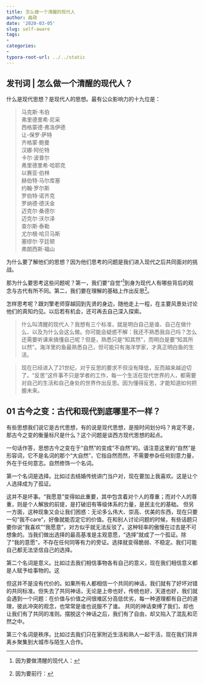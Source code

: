 ```yaml
---
title: 怎么做一个清醒的现代人
author: 曲政
date: '2020-03-05'
slug: self-aware
tags:
- 
categories:
- 
typora-root-url: ../../static
---
```


## 发刊词 | 怎么做一个清醒的现代人？

什么是现代思想？是现代人的思想。最有公众影响力的十九位是：

>   马克斯·韦伯  
>   弗里德里希·尼采  
>   西格蒙德·弗洛伊德  
>   让-保罗·萨特  
>   齐格蒙·鲍曼  
>   汉娜·阿伦特  
>   卡尔·波普尔  
>   弗里德里希·哈耶克  
>   以赛亚·伯林  
>   赫伯特·马尔库塞  
>   约翰·罗尔斯  
>   罗伯特·诺齐克  
>   罗纳德·德沃金  
>   迈克尔·桑德尔  
>   迈克尔·沃尔泽  
>   查尔斯·泰勒  
>   尤尔根·哈贝马斯  
>   塞缪尔·亨廷顿  
>   弗朗西斯·福山

为什么要了解他们的思想？因为他们思考的问题是我们进入现代之后共同面对的挑战。

那为什么要思考这些问题呢？第一，我们要“自觉”[^为什么要自觉？]到身为现代人有哪些背后的观念与古代有所不同。第二，我们要在理解的基础上作出反思[^为什么要反思？]。

怎样思考呢？跟刘擎老师穿越回到先贤的身边，随他走上一程，在主要风景处讨论他们的真知灼见。以后若有机会，还可再去自己深入探索。

[^为什么要自觉？]: 因为要做清醒的现代人：

>   什么叫清醒的现代人？我想有三个标准，就是明白自己是谁、自己在做什么、以及为什么会这么做。你可能会疑惑不解：我还不熟悉我自己吗？怎么还需要听课来搞懂自己呢？但是，熟悉只是“知其然”，而明白是要“知其所以然”。海洋里的鱼最熟悉自己，但可能只有海洋学家，才真正明白鱼的生活。

[^为什么要反思？ ]: 因为要前行：

>   现在已经进入了21世纪，对于反思的要求不但没有降低，反而越来越迫切了。“反思”这件事不只是学者的工作，每一个生活在现代世界的人，都需要对自己的生活和自己身处的世界作出反思。因为懂得反思，才能知道如何把握未来。

## 01 古今之变：古代和现代到底哪里不一样？

有些思想我们说它是古代思想，有的说是现代思想，是按时间划分吗？肯定不是，那古今之变的衡量标尺是什么？这个问题是谈西方现代思想的起点。

一句话作答，思想古今之变在于“自然”的变成“不自然”的。请注意这里的“自然”是形容词，它不是名词的那个“大自然”，它指自然而然，不需要参杂任何刻意力量，外在于任何意志。自然修饰一个名词。

第一个名词是选择。比如过去结婚传统讲门当户对，现在要加上我喜欢。这是让个人选择成为了孤证。

这并不是坏事。“我愿意”变得如此重要，其中包含着对个人的尊重；而对个人的尊重，则是个人解放的前提，是打破旧有等级体系的力量，是民主化的基础。
但另一方面，这种现象又会让我们困惑：无论多么伟大、崇高、优美的东西，现在只要一句“我不care”，好像就能否定它的价值。在和别人讨论问题的时候，有些话题只要你说“我喜欢”“我愿意”，对方似乎就无法反驳了。这种轻率的傲慢在过去是不可想象的。当我们做出选择的最高基准是主观意愿，“选择”就成了一个孤证。除了“我的意愿”，不存在任何同等有力的旁证。选择就变得脆弱、不稳定。我们可能自己都无法坚信自己的选择。



第二个名词是意义。比如过去我们相信事物各有自己的意义，现在我们相信意义都是人赋予给事物的。这

但这并不是没有代价的。如果所有人都相信一个共同的神话，我们就有了好坏对错的共同标准。但失去了共同神话，无论是上帝也好，传统也好，天道也好，我们就会遇到一个问题：在价值与价值之间很难区分高低优劣，每一种道理都有自己的道理，彼此冲突的观念，也常常是谁也说服不了谁。
共同的神话束缚了我们，却也让我们有了共同的准则。摆脱这个神话之后，我们有了自由，却又陷入了混乱和茫然之中。

第三个名词是秩序。比如过去我们只在家附近生活和熟人一起干活，现在我们背井离乡聚集到大城市与陌生人合作。